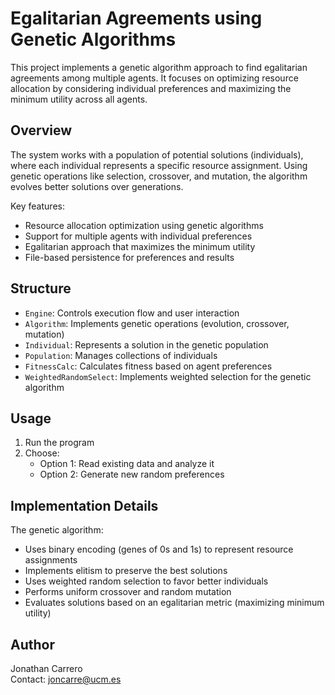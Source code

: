 # Egalitarian Agreements using Genetic Algorithms

This project implements a genetic algorithm approach to find egalitarian agreements among multiple agents. It focuses on optimizing resource allocation by considering individual preferences and maximizing the minimum utility across all agents.

## Overview

The system works with a population of potential solutions (individuals), where each individual represents a specific resource assignment. Using genetic operations like selection, crossover, and mutation, the algorithm evolves better solutions over generations.

Key features:
- Resource allocation optimization using genetic algorithms
- Support for multiple agents with individual preferences
- Egalitarian approach that maximizes the minimum utility
- File-based persistence for preferences and results

## Structure

- `Engine`: Controls execution flow and user interaction
- `Algorithm`: Implements genetic operations (evolution, crossover, mutation)
- `Individual`: Represents a solution in the genetic population
- `Population`: Manages collections of individuals
- `FitnessCalc`: Calculates fitness based on agent preferences
- `WeightedRandomSelect`: Implements weighted selection for the genetic algorithm

## Usage

1. Run the program
2. Choose:
   - Option 1: Read existing data and analyze it
   - Option 2: Generate new random preferences

## Implementation Details

The genetic algorithm:
- Uses binary encoding (genes of 0s and 1s) to represent resource assignments
- Implements elitism to preserve the best solutions
- Uses weighted random selection to favor better individuals
- Performs uniform crossover and random mutation
- Evaluates solutions based on an egalitarian metric (maximizing minimum utility)

## Author

Jonathan Carrero  
Contact: joncarre@ucm.es
